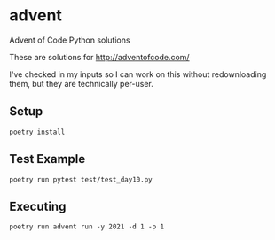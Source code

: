 # advent
Advent of Code Python solutions

These are solutions for http://adventofcode.com/

I've checked in my inputs so I can work on this without redownloading them, but they are technically per-user.

## Setup
```
poetry install
```

## Test Example
```
poetry run pytest test/test_day10.py
```

## Executing
```
poetry run advent run -y 2021 -d 1 -p 1
```
